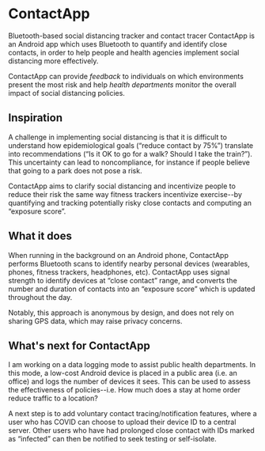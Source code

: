 # ContactApp
Bluetooth-based social distancing tracker and contact tracer
ContactApp is an Android app which uses Bluetooth to quantify and identify close contacts, in order to help people and health agencies implement social distancing more effectively.

ContactApp can provide *feedback* to individuals on which environments present the most risk and help *health departments* monitor the overall impact of social distancing policies.

## Inspiration

A challenge in implementing social distancing is that it is difficult to understand how epidemiological goals (“reduce contact by 75%”) translate into recommendations (“Is it OK to go for a walk? Should I take the train?”).   This uncertainty can lead to noncompliance, for instance if people believe that going to a park does not pose a risk.

ContactApp aims to clarify social distancing and incentivize people to reduce their risk the same way fitness trackers incentivize exercise--by quantifying and tracking potentially risky close contacts and computing an “exposure score”. 

## What it does
When running in the background on an Android phone, ContactApp performs Bluetooth scans to identify nearby personal devices (wearables, phones, fitness trackers, headphones, etc). ContactApp uses signal strength to identify devices at “close contact” range, and converts the number and duration of contacts into an “exposure score” which is updated throughout the day.

Notably, this approach is anonymous by design, and does not rely on sharing GPS data, which may raise privacy concerns.

## What's next for ContactApp
I am working on a data logging mode to assist public health departments. In this mode, a low-cost Android device is placed in a public area (i.e. an office) and logs the number of devices it sees. This can be used to assess the effectiveness of policies--i.e. How much does a stay at home order reduce traffic to a location?

A next step is to add voluntary contact tracing/notification features, where a user who has COVID can choose to upload their device ID to a central server. Other users who have had prolonged close contact with IDs marked as “infected” can then be notified to seek testing or self-isolate. 

